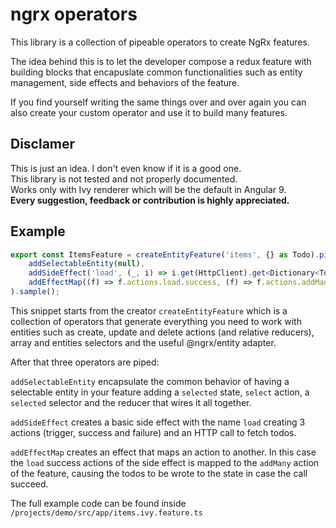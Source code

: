 # ngrx operators

This library is a collection of pipeable operators to create NgRx features.

The idea behind this is to let the developer compose a redux feature with building blocks that encapuslate common functionalities such as entity management, side effects and behaviors of the feature.

If you find yourself writing the same things over and over again you can also create your custom operator and use it to build many features.

## Disclamer

This is just an idea. I don't even know if it is a good one. <br>
This library is not tested and not properly documented. <br>
Works only with Ivy renderer which will be the default in Angular 9. <br>
<b> Every suggestion, feedback or contribution is highly appreciated. </b>

## Example

```typescript
export const ItemsFeature = createEntityFeature('items', {} as Todo).pipe(
    addSelectableEntity(null),
    addSideEffect('load', (_, i) => i.get(HttpClient).get<Dictionary<Todo>>('https://jsonplaceholder.typicode.com/todos')),
    addEffectMap((f) => f.actions.load.success, (f) => f.actions.addMany, (todos) => ({items: Object.values(todos)})),
).sample();
```

This snippet starts from the creator `createEntityFeature` which is a collection of operators that generate everything you need to work with entities such as create, update and delete actions (and relative reducers), array and entities selectors and the useful @ngrx/entity adapter.

After that three operators are piped:

`addSelectableEntity` encapsulate the common behavior of having a selectable entity in your feature adding a `selected` state, `select` action, a `selected` selector and the reducer that wires it all together.

`addSideEffect` creates a basic side effect with the name `load` creating 3 actions (trigger, success and failure) and an HTTP call to fetch todos.

`addEffectMap` creates an effect that maps an action to another. In this case the `load` success actions of the side effect is mapped to the `addMany` action of the feature, causing the todos to be wrote to the state in case the call succeed.

The full example code can be found inside `/projects/demo/src/app/items.ivy.feature.ts`
